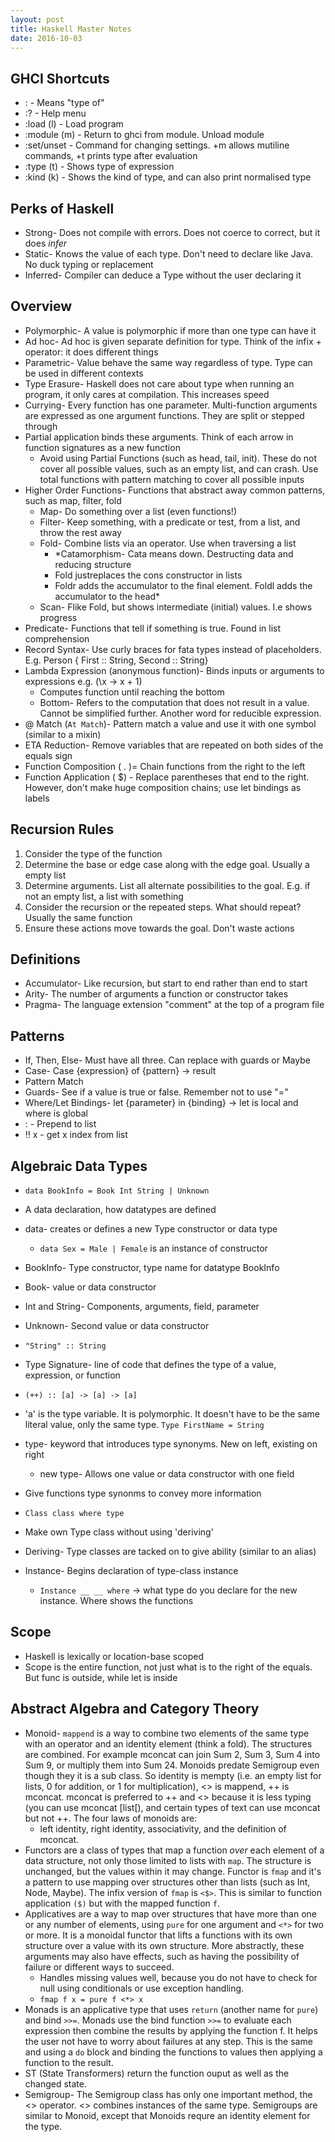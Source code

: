 ```yaml
---
layout: post
title: Haskell Master Notes
date: 2016-10-03
---
```

## GHCI Shortcuts
- : - Means "type of"
- :? - Help menu
- :load (l) - Load program
- :module (m) - Return to ghci from module. Unload module
- :set/unset - Command for changing settings. +m allows mutiline commands, +t prints type after evaluation
- :type (t) - Shows type of expression
- :kind (k) - Shows the kind of type, and can also print normalised type

## Perks of Haskell
- Strong- Does not compile with errors. Does not coerce to correct, but it does _infer_
- Static- Knows the value of each type. Don't need to declare like Java. No duck typing or replacement
- Inferred- Compiler can deduce a Type without the user declaring it

## Overview
- Polymorphic- A value is polymorphic if more than one type can have it
- Ad hoc- Ad hoc is given separate definition for type. Think of the infix + operator: it does different things
- Parametric- Value behave the same way regardless of type. Type can be used in different contexts
- Type Erasure- Haskell does not care about type when running an program, it only cares at compilation. This increases speed
- Currying- Every function has one parameter. Multi-function arguments are expressed as one argument functions. They are split or stepped through
- Partial application binds these arguments. Think of each arrow in function signatures as a new function
    + Avoid using Partial Functions (such as head, tail, init). These do not cover all possible values, such as an empty list, and can crash. Use total functions with pattern matching to cover all possible inputs
- Higher Order Functions- Functions that abstract away common patterns, such as map, filter, fold
    + Map- Do something over a list (even functions!)
    + Filter- Keep something, with a predicate or test, from a list, and throw the rest away
    + Fold- Combine lists via an operator. Use when traversing a list
        * *Catamorphism- Cata means down. Destructing data and reducing structure
        * Fold justreplaces the cons constructor in lists
        * Foldr adds the accumulator to the final element. Foldl adds the accumulator to the head*
    + Scan- Flike Fold, but shows intermediate (initial) values. I.e shows progress
- Predicate- Functions that tell if something is true. Found in list comprehension
- Record Syntax- Use curly braces for fata types instead of placeholders. E.g. Person { First :: String, Second :: String}
- Lambda Expression (anonymous function)- Binds inputs or arguments to expressions e.g. (\x -> x + 1)
    + Computes function until reaching the bottom
    + Bottom- Refers to the computation that does not result in a value. Cannot be simplified further. Another word for reducible expression.
- @ Match (`At Match`)- Pattern match a value and use it with one symbol (similar to a mixin)
- ETA Reduction- Remove variables that are repeated on both sides of the equals sign
- Function Composition ( . )= Chain functions from the right to the left
- Function Application ( $) - Replace parentheses that end to the right. However, don't make huge composition chains; use let bindings as labels

## Recursion Rules
1. Consider the type of the function
2. Determine the base or edge case along with the edge goal. Usually a empty list
3. Determine arguments. List all alternate possibilities to the goal. E.g. if not an empty list, a list with something
4. Consider the recursion or the repeated steps. What should repeat? Usually the same function
5. Ensure these actions move towards the goal. Don't waste actions

## Definitions
- Accumulator- Like recursion, but start to end rather than end to start
- Arity- The number of arguments a function or constructor takes
- Pragma- The language extension "comment" at the top of a program file

## Patterns
- If, Then, Else- Must have all three. Can replace with guards or Maybe
- Case- Case {expression} of {pattern} -> result
- Pattern Match
- Guards- See if a value is true or false. Remember not to use "="
- Where/Let Bindings- let {parameter} in {binding} -> let is local and where is global
- : - Prepend to list
- !! x - get x index from list

## Algebraic Data Types
- `data BookInfo = Book Int String | Unknown`
- A data declaration, how datatypes are defined
- data- creates or defines a new Type constructor or data type
    + `data Sex = Male | Female` is an instance of constructor
- BookInfo- Type constructor, type name for datatype BookInfo
- Book- value or data constructor
- Int and String- Components, arguments, field, parameter
- Unknown- Second value or data constructor

- `"String" :: String`
- Type Signature- line of code that defines the type of a value, expression, or function
- `(++) :: [a] -> [a] -> [a]`
- 'a' is the type variable. It is polymorphic. It doesn't have to be the same literal value, only the same type.
`Type FirstName = String`
- type- keyword that introduces type synonyms. New on left, existing on right
    + new type- Allows one value or data constructor with one field
- Give functions type synonms to convey more information

- `Class class where type`
- Make own Type class without using 'deriving'
- Deriving- Type classes are tacked on to give ability (similar to an alias)
- Instance- Begins declaration of type-class instance
    + `Instance __ __ where` -> what type do you declare for the new instance. Where shows the functions

## Scope
- Haskell is lexically or location-base scoped
- Scope is the entire function, not just what is to the right of the equals. But func is outside, while let is inside

## Abstract Algebra and Category Theory
- Monoid- `mappend` is a way to combine two elements of the same type with an operator and an identity element (think a fold). The structures are combined. For example mconcat can join Sum 2, Sum 3, Sum 4 into Sum 9, or multiply them into Sum 24. Monoids predate Semigroup even though they it is a sub class. So identity is mempty (i.e. an empty list for lists, 0 for addition, or 1 for multiplication), <> is mappend, ++ is mconcat. mconcat is preferred to ++ and <> because it is less typing (you can use mconcat [list[), and certain types of text can use mconcat but not ++. The four laws of monoids are:
    + left identity, right identity, associativity, and the definition of mconcat.
- Functors are a class of types that map a function *over* each element of a data structure, not only those limited to lists with `map`. The structure is unchanged, but the values within it may change. Functor is `fmap` and it's a pattern to use mapping over structures other than lists (such as Int, Node, Maybe). The infix version of `fmap` is `<$>`. This is similar to function application `($)` but with the mapped function `f`.
- Applicatives are a way to map over structures that have more than one or any number of elements, using `pure` for one argument and `<*>` for two or more. It is a monoidal functor that lifts a functions with its own structure over a value with its own structure. More abstractly, these arguments may also have effects, such as having the possibility of failure or different ways to succeed.
    - Handles missing values well, because you do not have to check for null using conditionals or use exception handling.
    - `fmap f x = pure f <*> x`
- Monads is an applicative type that uses `return` (another name for `pure`) and bind `>>=`. Monads use the bind function `>>=` to evaluate each expression then combine the results by applying the function f. It helps the user not have to worry about failures at any step. This is the same and using a `do` block and binding the functions to values then applying a function to the result.
- ST (State Transformers) return the function ouput as well as the changed state.
- Semigroup- The Semigroup class has only one important method, the <> operator. <> combines instances of the same type. Semigroups are similar to Monoid, except that Monoids requre an identity element for the type.

